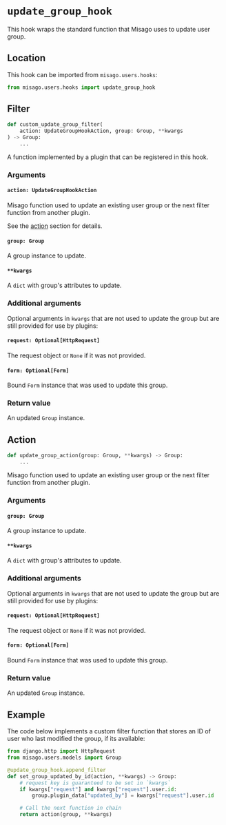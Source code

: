 # `update_group_hook`

This hook wraps the standard function that Misago uses to update user group.


## Location

This hook can be imported from `misago.users.hooks`:

```python
from misago.users.hooks import update_group_hook
```


## Filter

```python
def custom_update_group_filter(
    action: UpdateGroupHookAction, group: Group, **kwargs
) -> Group:
    ...
```

A function implemented by a plugin that can be registered in this hook.


### Arguments

#### `action: UpdateGroupHookAction`

Misago function used to update an existing user group or the next filter function from another plugin.

See the [action](#action) section for details.


#### `group: Group`

A group instance to update.


#### `**kwargs`

A `dict` with group's attributes to update.


### Additional arguments

Optional arguments in `kwargs` that are not used to update the group but are still provided for use by plugins:


#### `request: Optional[HttpRequest]`

The request object or `None` if it was not provided.


#### `form: Optional[Form]`

Bound `Form` instance that was used to update this group.


### Return value

An updated `Group` instance.


## Action

```python
def update_group_action(group: Group, **kwargs) -> Group:
    ...
```

Misago function used to update an existing user group or the next filter function from another plugin.


### Arguments

#### `group: Group`

A group instance to update.


#### `**kwargs`

A `dict` with group's attributes to update.


### Additional arguments

Optional arguments in `kwargs` that are not used to update the group but are still provided for use by plugins:


#### `request: Optional[HttpRequest]`

The request object or `None` if it was not provided.


#### `form: Optional[Form]`

Bound `Form` instance that was used to update this group.


### Return value

An updated `Group` instance.


## Example

The code below implements a custom filter function that stores an ID of user who last modified the group, if its available:

```python
from django.http import HttpRequest
from misago.users.models import Group

@update_group_hook.append_filter
def set_group_updated_by_id(action, **kwargs) -> Group:
    # request key is guaranteed to be set in `kwargs`
    if kwargs["request"] and kwargs["request"].user.id:
        group.plugin_data["updated_by"] = kwargs["request"].user.id

    # Call the next function in chain
    return action(group, **kwargs)
```